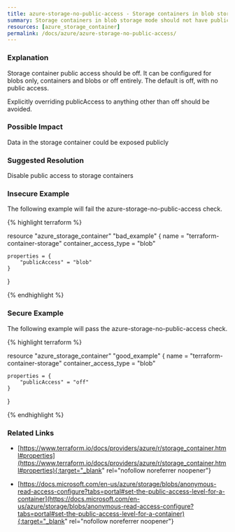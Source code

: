 ```yaml
---
title: azure-storage-no-public-access - Storage containers in blob storage mode should not have public access
summary: Storage containers in blob storage mode should not have public access 
resources: [azure_storage_container] 
permalink: /docs/azure/azure-storage-no-public-access/
---
```

### Explanation


Storage container public access should be off. It can be configured for blobs only, containers and blobs or off entirely. The default is off, with no public access.

Explicitly overriding publicAccess to anything other than off should be avoided.


### Possible Impact
Data in the storage container could be exposed publicly

### Suggested Resolution
Disable public access to storage containers


### Insecure Example

The following example will fail the azure-storage-no-public-access check.

{% highlight terraform %}

resource "azure_storage_container" "bad_example" {
	name                  = "terraform-container-storage"
	container_access_type = "blob"
	
	properties = {
		"publicAccess" = "blob"
	}
}

{% endhighlight %}



### Secure Example

The following example will pass the azure-storage-no-public-access check.

{% highlight terraform %}

resource "azure_storage_container" "good_example" {
	name                  = "terraform-container-storage"
	container_access_type = "blob"
	
	properties = {
		"publicAccess" = "off"
	}
}

{% endhighlight %}



### Related Links


- [https://www.terraform.io/docs/providers/azure/r/storage_container.html#properties](https://www.terraform.io/docs/providers/azure/r/storage_container.html#properties){:target="_blank" rel="nofollow noreferrer noopener"}

- [https://docs.microsoft.com/en-us/azure/storage/blobs/anonymous-read-access-configure?tabs=portal#set-the-public-access-level-for-a-container](https://docs.microsoft.com/en-us/azure/storage/blobs/anonymous-read-access-configure?tabs=portal#set-the-public-access-level-for-a-container){:target="_blank" rel="nofollow noreferrer noopener"}


